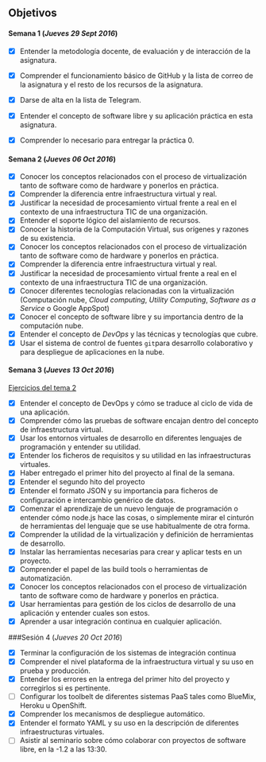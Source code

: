 ## Objetivos

#### Semana 1  (*Jueves 29 Sept 2016*)

- [x] Entender la metodología docente, de evaluación y de interacción de la asignatura.

- [x] Comprender el funcionamiento básico de GitHub y la lista de correo de la asignatura y el resto de los recursos de la asignatura.

- [x] Darse de alta en la lista de Telegram.

- [x] Entender el concepto de software libre y su aplicación práctica en esta asignatura.

- [x]   Comprender lo necesario para entregar la práctica 0.

#### Semana 2  (*Jueves 06 Oct 2016*)

- [x] Conocer los conceptos relacionados con el proceso de virtualización tanto de software como de hardware y ponerlos en práctica.
- [x] Comprender la diferencia entre infraestructura virtual y real. 
- [x] Justificar la necesidad de procesamiento virtual frente a real en el contexto de una infraestructura TIC de una organización. 
- [x] Entender el soporte lógico del aislamiento de recursos.
- [x] Conocer la historia de la Computación Virtual, sus orígenes y razones de su existencia. 
- [x] Conocer los conceptos relacionados con el proceso de virtualización tanto de software como de hardware y ponerlos en práctica. 
- [x] Comprender la diferencia entre infraestructura virtual y real. 
- [x] Justificar la necesidad de procesamiento virtual frente a real en el contexto de una infraestructura TIC de una organización. 
- [x] Conocer diferentes tecnologías relacionadas con la virtualización (Computación nube, *Cloud computing*, *Utility Computing*, *Software as a Service* o Google AppSpot) 
- [x] Conocer el concepto de software libre y su importancia dentro de la computación nube. 
- [x] Entender el concepto de *DevOps* y las técnicas y tecnologías que cubre.
- [x] Usar el sistema de control de fuentes `git`para desarrollo colaborativo y para despliegue de aplicaciones en la nube.

#### Semana 3  (*Jueves 13 Oct 2016*)
[Ejercicios del tema 2](https://github.com/manuasir/EjerciciosIV/blob/master/tema2/README.md)
- [x]	Entender el concepto de DevOps y cómo se traduce al ciclo de vida de una aplicación.
- [x]	Comprender cómo las pruebas de software encajan dentro del concepto de infraestructura virtual.
- [x]	Usar los entornos virtuales de desarrollo en diferentes lenguajes de programación y entender su utilidad.
- [x]	Entender los ficheros de requisitos y su utilidad en las infraestructuras virtuales.
- [x]	Haber entregado el primer hito del proyecto al final de la semana.
- [x]	Entender el segundo hito del proyecto
- [x]	Entender el formato JSON y su importancia para ficheros de configuración e intercambio genérico de datos.
- [x]	Comenzar el aprendizaje de un nuevo lenguaje de programación o entender cómo node.js hace las cosas, o simplemente mirar el cinturón de herramientas del lenguaje que se use habitualmente de otra forma.
- [x]	Comprender la utilidad de la virtualización y definición de herramientas de desarrollo.
- [x]	Instalar las herramientas necesarias para crear y aplicar tests en un proyecto.
- [x]	Comprender el papel de las build tools o herramientas de automatización.
- [x]	Conocer los conceptos relacionados con el proceso de virtualización tanto de software como de hardware y ponerlos en práctica.
- [x]	Usar herramientas para gestión de los ciclos de desarrollo de una aplicación y entender cuales son estos.
- [x]	Aprender a usar integración continua en cualquier aplicación.

###Sesión 4 (*Jueves 20 Oct 2016*)

- [x]	Terminar la configuración de los sistemas de integración continua
- [x]	Comprender el nivel plataforma de la infraestructura virtual y su uso en prueba y producción.
- [x]	Entender los errores en la entrega del primer hito del proyecto y corregirlos si es pertinente.
- [ ]	Configurar los toolbelt de diferentes sistemas PaaS tales como BlueMix, Heroku u OpenShift.
- [x]	Comprender los mecanismos de despliegue automático.
- [x]	Entender el formato YAML y su uso en la descripción de diferentes infraestructuras virtuales.
- [ ]	Asistir al seminario sobre cómo colaborar con proyectos de software libre, en la -1.2 a las 13:30.